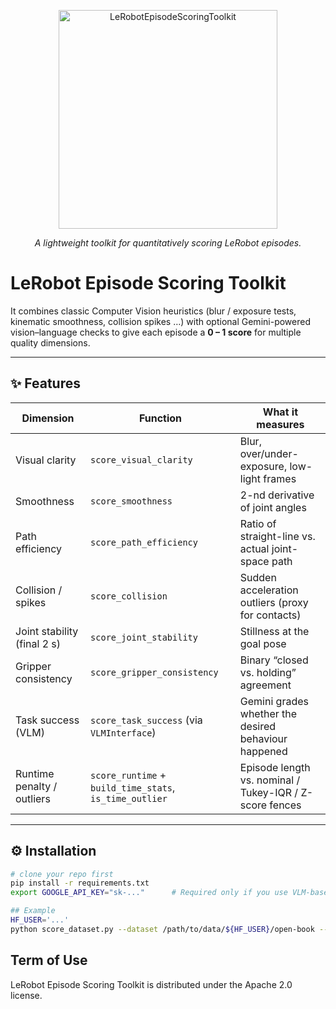 <p align="center">
  <img src="https://raw.githubusercontent.com/sammyatman/score_lerobot_episodes/refs/heads/main/LeRobotEpisodeScoringToolkit.png" height="350" alt="LeRobotEpisodeScoringToolkit" />
</p>
<p align="center">
  <em>A lightweight toolkit for quantitatively scoring LeRobot episodes.</em>
</p>
<p align="center">

# **LeRobot Episode Scoring Toolkit**

It combines classic Computer Vision heuristics (blur / exposure tests, kinematic smoothness, collision spikes …) with optional Gemini-powered vision–language checks to give each episode a **0 – 1 score** for multiple quality dimensions.

---

## ✨  Features
| Dimension                   | Function                                            | What it measures                                             |
| --------------------------- | ---------------------------------------------------- | ------------------------------------------------------------ |
| Visual clarity              | `score_visual_clarity`                              | Blur, over/under-exposure, low-light frames                  |
| Smoothness                  | `score_smoothness`                                  | 2-nd derivative of joint angles                              |
| Path efficiency             | `score_path_efficiency`                             | Ratio of straight-line vs. actual joint-space path           |
| Collision / spikes          | `score_collision`                                   | Sudden acceleration outliers (proxy for contacts)            |
| Joint stability (final 2 s) | `score_joint_stability`                             | Stillness at the goal pose                                   |
| Gripper consistency         | `score_gripper_consistency`                         | Binary “closed vs. holding” agreement                        |
| Task success (VLM)          | `score_task_success` (via `VLMInterface`)           | Gemini grades whether the desired behaviour happened         |
| Runtime penalty / outliers  | `score_runtime` + `build_time_stats`, `is_time_outlier` | Episode length vs. nominal / Tukey-IQR / Z-score fences      |

---

## ⚙️  Installation

```bash
# clone your repo first
pip install -r requirements.txt
export GOOGLE_API_KEY="sk-..."      # Required only if you use VLM-based scoring

## Example
HF_USER='...'
python score_dataset.py --dataset /path/to/data/${HF_USER}/open-book --task "Open the book"
```

## Term of Use
LeRobot Episode Scoring Toolkit is distributed under the Apache 2.0 license.
